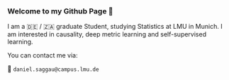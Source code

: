 ### Welcome to my Github Page :wave:

I am a :de: / :south_africa: graduate Student, studying Statistics at LMU in Munich. I am interested in causality, deep metric learning and self-supervised learning.


You can contact me via: 

:email: `daniel.saggau@campus.lmu.de`

<!--
**danielsaggau/danielsaggau** is a ✨ _special_ ✨ repository because its `README.md` (this file) appears on your GitHub profile.

